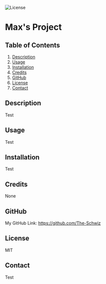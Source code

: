 
        
![License](https://img.shields.io/badge/License-MIT-blue.svg)
        
# Max's Project 

## Table of Contents

1. [Description](#description)
2. [Usage](#usage)
3. [Installation](#installation)
4. [Credits](#credits)
5. [GitHub](#github)
6. [License](#license) 
7. [Contact](#contact)

## Description 
        
Test
        
## Usage 
        
Test
        
## Installation 
        
Test
        
## Credits 
        
None
        
## GitHub 
        
My GitHub Link: https://github.com/The-Schwiz
        
## License 

MIT

## Contact 

 Test
